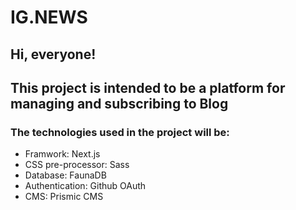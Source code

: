 # IG.NEWS

## Hi, everyone!

## This project is intended to be a platform for managing and subscribing to Blog

### The technologies used in the project will be:

- Framwork: Next.js
- CSS pre-processor: Sass
- Database: FaunaDB
- Authentication: Github OAuth
- CMS: Prismic CMS
